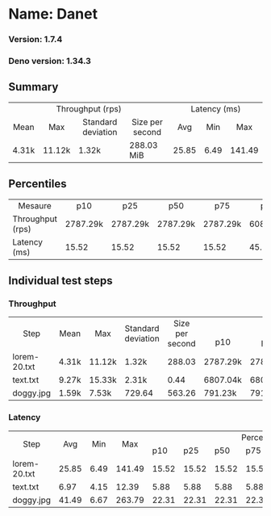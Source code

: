 # Name: Danet 
  
  ### Version: 1.7.4
  ### Deno version: 1.34.3

## Summary
<table>
<tr>
    <td align="center" colspan="4">Throughput (rps)</td>
    <td align="center" colspan="3">Latency (ms)</td>
</tr>
<tr>
    <td align="center">Mean</td>
    <td align="center">Max</td>
    <td align="center">Standard deviation</td>
    <td align="center">Size per second</td>
    <td align="center">Avg</td>
    <td align="center">Min</td>
    <td align="center">Max</td>
</tr>
<tr>
    <td>4.31k</td>
    <td>11.12k</td>
    <td>1.32k</td>
    <td>288.03 MiB</td>
    <td>25.85</td>
    <td>6.49</td>
    <td>141.49</td>
</tr>
</table>

## Percentiles

<table>
<tr>
  <td align="center">Mesaure</td>
  <td align="center">p10</td>
  <td align="center">p25</td>
  <td align="center">p50</td>
  <td align="center">p75</td>
  <td align="center">p90</td>
  <td align="center">p95</td>
  <td align="center">p99</td>
</tr>
<tr>
  <td>Throughput (rps)</td>
  <td>2787.29k</td>
  <td>2787.29k</td>
  <td>2787.29k</td>
  <td>2787.29k</td>
  <td>6083.44k</td>
  <td>6535.09k</td>
  <td>7772.62k</td>
</tr>
<tr>
  <td>Latency (ms)</td>
  <td>15.52</td>
  <td>15.52</td>
  <td>15.52</td>
  <td>15.52</td>
  <td>45.32</td>
  <td>61.26</td>
  <td>93.73</td>
</tr>
</table>

## Individual test steps

### Throughput

<table>
<tr>
  <td align="center" rowspan="2">Step</td>
  <td align="center" rowspan="2">Mean</td>
  <td align="center" rowspan="2">Max</td>
  <td align="center" rowspan="2">Standard deviation</td>
  <td align="center" rowspan="2">Size per second</td>
  <td align="center" colspan="7">Percentiles</td>
</tr>
<tr>
  <!-- still Step -->
  <!-- still Mean -->
  <!-- still Max -->
  <!-- still Standard deviation -->
  <!-- still Size per second -->
  <td align="center">p10</td>
  <td align="center">p25</td>
  <td align="center">p50</td>
  <td align="center">p75</td>
  <td align="center">p90</td>
  <td align="center">p95</td>
  <td align="center">p99</td>
</tr>
<tr>
  <td>lorem-20.txt</td>
  <td>4.31k</td>
  <td>11.12k</td>
  <td>1.32k</td>
  <td>288.03</td>
  <td>2787.29k</td>
  <td>2787.29k</td>
  <td>2787.29k</td>
  <td>2787.29k</td>
  <td>6083.44k</td>
  <td>6535.09k</td>
  <td>7772.62k</td>
</tr><tr>
  <td>text.txt</td>
  <td>9.27k</td>
  <td>15.33k</td>
  <td>2.31k</td>
  <td>0.44</td>
  <td>6807.04k</td>
  <td>6807.04k</td>
  <td>6807.04k</td>
  <td>6807.04k</td>
  <td>13343.91k</td>
  <td>14067.13k</td>
  <td>15138.50k</td>
</tr><tr>
  <td>doggy.jpg</td>
  <td>1.59k</td>
  <td>7.53k</td>
  <td>729.64</td>
  <td>563.26</td>
  <td>791.23k</td>
  <td>791.23k</td>
  <td>791.23k</td>
  <td>791.23k</td>
  <td>2434.37k</td>
  <td>2779.74k</td>
  <td>3668.98k</td>
</tr></table>

### Latency

<table>
<tr>
  <td align="center" rowspan="2">Step</td>
  <td align="center" rowspan="2">Avg</td>
  <td align="center" rowspan="2">Min</td>
  <td align="center" rowspan="2">Max</td>
  <td align="center" colspan="7">Percentiles</td>
</tr>
<tr>
  <!-- still Avg -->
  <!-- still Min -->
  <!-- still Max -->
  <td>p10</td>
  <td>p25</td>
  <td>p50</td>
  <td>p75</td>
  <td>p90</td>
  <td>p95</td>
  <td>p99</td>
</tr>
<tr>
  <td>lorem-20.txt</td>
  <td>25.85</td>
  <td>6.49</td>
  <td>141.49</td>
  <td>15.52</td>
  <td>15.52</td>
  <td>15.52</td>
  <td>15.52</td>
  <td>45.32</td>
  <td>61.26</td>
  <td>93.73</td>
</tr><tr>
  <td>text.txt</td>
  <td>6.97</td>
  <td>4.15</td>
  <td>12.39</td>
  <td>5.88</td>
  <td>5.88</td>
  <td>5.88</td>
  <td>5.88</td>
  <td>8.06</td>
  <td>8.30</td>
  <td>10.38</td>
</tr><tr>
  <td>doggy.jpg</td>
  <td>41.49</td>
  <td>6.67</td>
  <td>263.79</td>
  <td>22.31</td>
  <td>22.31</td>
  <td>22.31</td>
  <td>22.31</td>
  <td>78.66</td>
  <td>110.22</td>
  <td>173.00</td>
</tr></table>
